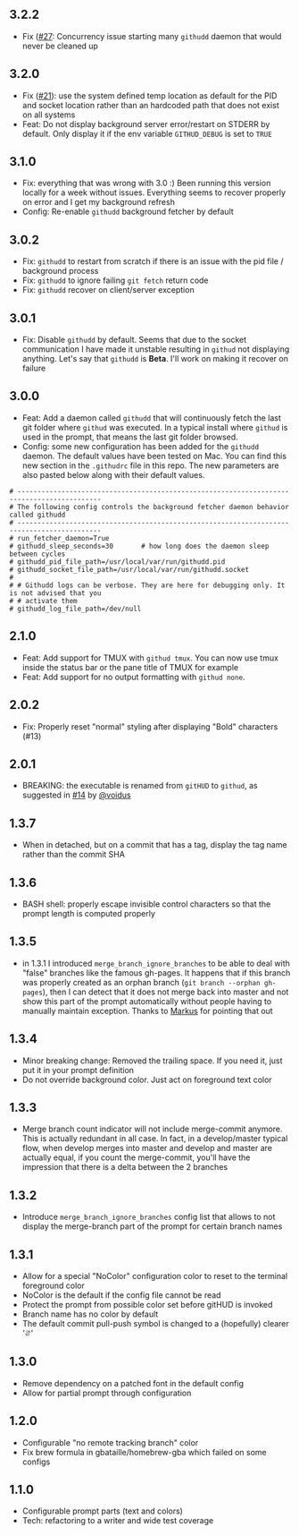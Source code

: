 3.2.2
-----

* Fix ([#27](https://github.com/gbataille/gitHUD/issues/27): Concurrency issue starting many `githudd`
  daemon that would never be cleaned up

3.2.0
-----

* Fix ([#21](https://github.com/gbataille/gitHUD/issues/21)): use the system defined temp location
  as default for the PID and socket location rather than an hardcoded path that does not exist on
  all systems
* Feat: Do not display background server error/restart on STDERR by default. Only display it if the
  env variable `GITHUD_DEBUG` is set to `TRUE`

3.1.0
-----

* Fix: everything that was wrong with 3.0 :)
  Been running this version locally for a week without issues. Everything seems to recover properly
on error and I get my background refresh
* Config: Re-enable `githudd` background fetcher by default

3.0.2
-----

* Fix: `githudd` to restart from scratch if there is an issue with the pid file / background process
* Fix: `githudd` to ignore failing `git fetch` return code
* Fix: `githudd` recover on client/server exception

3.0.1
-----

* Fix: Disable `githudd` by default. Seems that due to the socket communication I have made it
  unstable resulting in `githud` not displaying anything. Let's say that `githudd` is **Beta**. I'll
work on making it recover on failure

3.0.0
-----
* Feat: Add a daemon called `githudd` that will continuously fetch the last git folder where
  `githud` was executed. In a typical install where `githud` is used in the prompt, that means the
last git folder browsed.
* Config: some new configuration has been added for the `githudd` daemon. The default values have
  been tested on Mac. You can find this new section in the `.githudrc` file in this repo. The new
parameters are also pasted below along with their default values.
```
# -------------------------------------------------------------------------------------------
# The following config controls the background fetcher daemon behavior called githudd
# -------------------------------------------------------------------------------------------
# run_fetcher_daemon=True
# githudd_sleep_seconds=30       # how long does the daemon sleep between cycles
# githudd_pid_file_path=/usr/local/var/run/githudd.pid
# githudd_socket_file_path=/usr/local/var/run/githudd.socket
#
# # Githudd logs can be verbose. They are here for debugging only. It is not advised that you
# # activate them
# githudd_log_file_path=/dev/null
```

2.1.0
-----
* Feat: Add support for TMUX with `githud tmux`. You can now use tmux inside the status bar or the
  pane title of TMUX for example
* Feat: Add support for no output formatting with `githud none`.

2.0.2
-----
* Fix: Properly reset "normal" styling after displaying "Bold" characters (#13)

2.0.1
-----
* BREAKING: the executable is renamed from `gitHUD` to `githud`, as suggested in
  [#14](https://github.com/gbataille/gitHUD/issues/14) by [@voidus](https://github.com/voidus)

1.3.7
-----
* When in detached, but on a commit that has a tag, display the tag name rather than the commit SHA

1.3.6
-----
* BASH shell: properly escape invisible control characters so that the prompt length is computed
  properly

1.3.5
-----
* in 1.3.1 I introduced `merge_branch_ignore_branches` to be able to deal with
  "false" branches like the famous gh-pages. It happens that if this branch
was properly created as an orphan branch (`git branch --orphan gh-pages`),
then I can detect that it does not merge back into master and not show this
part of the prompt automatically without people having to manually maintain
exception. Thanks to [Markus](https://github.com/mgee) for pointing that out

1.3.4
-----
* Minor breaking change: Removed the trailing space. If you need it, just put
  it in your prompt definition
* Do not override background color. Just act on foreground text color

1.3.3
-----
* Merge branch count indicator will not include merge-commit anymore. This is
  actually redundant in all case. In fact, in a develop/master typical flow,
when develop merges into master and develop and master are actually equal, if
you count the merge-commit, you'll have the impression that there is a delta
between the 2 branches

1.3.2
-----
* Introduce `merge_branch_ignore_branches` config list that allows to not
  display the merge-branch part of the prompt for certain branch names

1.3.1
-----
* Allow for a special "NoColor" configuration color to reset to the terminal
  foreground color
* NoColor is the default if the config file cannot be read
* Protect the prompt from possible color set before gitHUD is invoked
* Branch name has no color by default
* The default commit pull-push symbol is changed to a (hopefully) clearer '⥯'

1.3.0
-----
* Remove dependency on a patched font in the default config
* Allow for partial prompt through configuration

1.2.0
-----
* Configurable "no remote tracking branch" color
* Fix brew formula in gbataille/homebrew-gba which failed on some configs

1.1.0
-----
* Configurable prompt parts (text and colors)
* Tech: refactoring to a writer and wide test coverage
